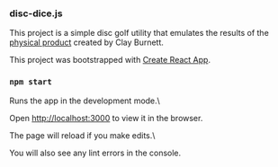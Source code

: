 ### disc-dice.js

This project is a simple disc golf utility that emulates the results of the [physical product]([https://www.discdice.us](https://www.discdice.us)) created by Clay Burnett. 

This project was bootstrapped with [Create React App](https://github.com/facebook/create-react-app).

### `npm start`


Runs the app in the development mode.\

Open [http://localhost:3000](http://localhost:3000) to view it in the browser.

The page will reload if you make edits.\

You will also see any lint errors in the console.
